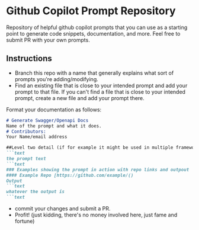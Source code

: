 # Github Copilot Prompt Repository
Repository of helpful github copilot prompts that you can use
as a starting point to generate code snippets, documentation, and more.
Feel free to submit PR with your own prompts.

## Instructions
+ Branch this repo with a name that generally explains what sort of prompts you're adding/modifying.
+ Find an existing file that is close to your intended prompt and add your prompt to that file.
If you can't find a file that is close to your intended prompt, create a new file and add your prompt there.

Format your documentation as follows:
```markdown
# Generate Swagger/Openapi Docs
Name of the prompt and what it does.
# Contributors: 
Your Name/email address

##Level two detail (if for example it might be used in multiple frameworks/contexts)
```text
the prompt text
```text
### Examples showing the prompt in action with repo links and outpout
#### Example Repo [https://github.com/example/()
Output
```text
whatever the output is
```text
```

+ commit your changes and submit a PR.
+ Profit! (just kidding, there's no money involved here, just fame and fortune)

